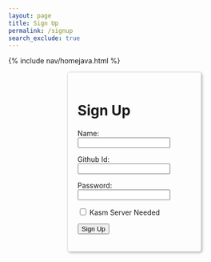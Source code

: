```yaml
---
layout: page 
title: Sign Up
permalink: /signup
search_exclude: true
---
```


{% include nav/homejava.html %}

<style>
  .login-container {
      display: flex;
      justify-content: space-between;
      flex-wrap: wrap; /* allows the cards to wrap onto the next line if the screen is too small */
  }

  .signup-card {
      margin: auto;
      margin-top: 0; /* remove the top margin */
      width: 45%;
      border: 1px solid #ddd;
      border-radius: 5px;
      padding: 20px;
      box-shadow: 2px 2px 5px rgba(0, 0, 0, 0.3);
      margin-bottom: 20px;
      overflow-x: auto; /* Enable horizontal scrolling */
  }

  .signup-card h1 {
      margin-bottom: 20px;
  }
</style>

<div id="login-container">
  <div class="signup-card">
    <h1 id="signupTitle">Sign Up</h1>
    <form id="signupForm" onsubmit="signup(); return false;">
      <p>
        <label>
          Name:
          <input type="text" name="name" id="name" required>
        </label>
      </p>
      <p>
        <label>
          Github Id:
          <input type="text" name="signupUid" id="signupUid" required>
        </label>
      </p>
      <p>
        <label>
          Password:
          <input type="password" name="signupPassword" id="signupPassword" required>
        </label>
      </p>
      <p>
        <label>
          <input type="checkbox" name="kasmNeeded" id="kasmNeeded">
          Kasm Server Needed
        </label>
      </p>
      <p>
        <button type="submit">Sign Up</button>
      </p>
      <p id="signupMessage" style="color: green;"></p>
    </form>
  </div>
</div>

<script type="module">
  import { javaURI } from '{{ site.baseurl }}/assets/js/api/config.js';

  // Sign up function to handle form submission
  window.signup = function() {
    const signupOptions = {
      URL: `${javaURI}/api/person/create`,
      method: "POST",
      cache: "no-cache",
      headers: new Headers({
        "Content-Type": "application/json"
      }),
      body: JSON.stringify({
        uid: document.getElementById("signupUid").value,
        email: document.getElementById("signupUid").value + "@gmail.com",
        dob: "11-01-2024",  // Static date for now, you can modify this
        name: document.getElementById("name").value,
        password: document.getElementById("signupPassword").value,
        kasmServerNeeded: document.getElementById("kasmNeeded").checked,
      })
    };

    // Debugging: Check if the request is set up correctly
    console.log('Sending request:', signupOptions);

    // Send the request to the server
    fetch(signupOptions.URL, signupOptions)
      .then(response => response.json())
      .then(data => {
        if (data.success) {
          document.getElementById("signupMessage").innerText = "Sign up successful!";
        } else {
          document.getElementById("signupMessage").innerText = "Sign up failed: " + data.message;
        }
      })
      .catch(error => {
        document.getElementById("signupMessage").innerText = "Error: " + error.message;
        console.error('Error during signup:', error);
      });
  };
</script>
